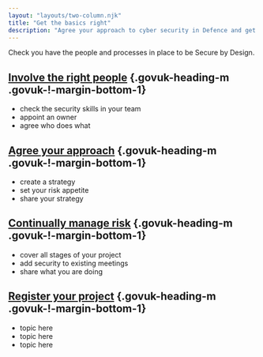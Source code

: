 ```yaml
---
layout: "layouts/two-column.njk"
title: "Get the basics right"
description: "Agree your approach to cyber security in Defence and get your team ready."
---
```


Check you have the people and processes in place to be Secure by Design.


## [Involve the right people](/secure-by-design/involve-the-right-people) {.govuk-heading-m .govuk-!-margin-bottom-1}

- check the security skills in your team
- appoint an owner
- agree who does what

## [Agree your approach](/secure-by-design/agree-your-approach) {.govuk-heading-m .govuk-!-margin-bottom-1}

- create a strategy
- set your risk appetite
- share your strategy


## [Continually manage risk](/secure-by-design/continually-manage-risk) {.govuk-heading-m .govuk-!-margin-bottom-1}

- cover all stages of your project
- add security to existing meetings
- share what you are doing

## [Register your project]() {.govuk-heading-m .govuk-!-margin-bottom-1}

- topic here
- topic here
- topic here

